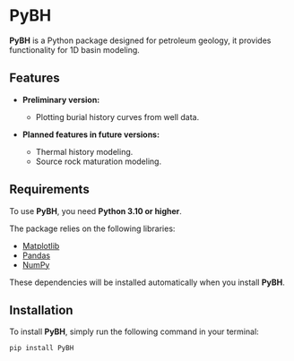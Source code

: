 # PyBH

**PyBH** is a Python package designed for petroleum geology, it provides functionality for 1D basin modeling.

## Features

- **Preliminary version:**  
  - Plotting burial history curves from well data.  

- **Planned features in future versions:**  
  - Thermal history modeling.  
  - Source rock maturation modeling.  

## Requirements

To use **PyBH**, you need **Python 3.10 or higher**.  

The package relies on the following libraries:  
- [Matplotlib](https://matplotlib.org/)  
- [Pandas](https://pandas.pydata.org/)  
- [NumPy](https://numpy.org/)  

These dependencies will be installed automatically when you install **PyBH**.

## Installation

To install **PyBH**, simply run the following command in your terminal:
```bash
pip install PyBH

